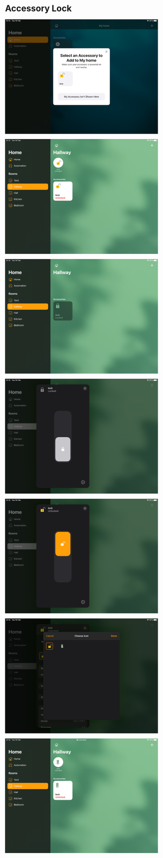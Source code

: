 # Accessory Lock

![](https://github.com/alpr777/homekit/blob/main/gallery/lock_1.png)

![](https://github.com/alpr777/homekit/blob/main/gallery/lock_2.png)

![](https://github.com/alpr777/homekit/blob/main/gallery/lock_3.png)

![](https://github.com/alpr777/homekit/blob/main/gallery/lock_4.png)

![](https://github.com/alpr777/homekit/blob/main/gallery/lock_5.png)

![](https://github.com/alpr777/homekit/blob/main/gallery/lock_6.png)

![](https://github.com/alpr777/homekit/blob/main/gallery/lock_7.png)